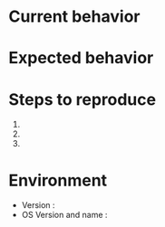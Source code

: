 # Current behavior

<!--
Let us know what is currently happening.

Please include some **screenshots** with the **developer tools** open (console tab) when you report a bug.
-->

# Expected behavior

<!--
Let us know what you think should happen.
-->

# Steps to reproduce

<!--
Please be thorough, issues we can reproduce are easier to fix.
-->

1. 
2. 
3.

# Environment

- Version :
- OS Version and name :

<!--
Love Boost Note? Please consider supporting us on IssueHunt:
👉  https://issuehunt.io/r/BoostIO/BoostNote.next
-->
